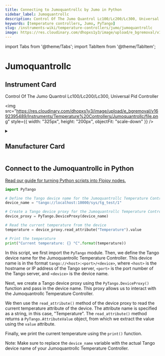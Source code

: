 ```yaml
---
title: Connecting to Jumoquantrollc by Jumo in Python
sidebar_label: Jumoquantrollc
description: Control Of The Jumo Quantrol Lc100/Lc200/Lc300, Universal Pid Controller
keywords: [temperature controllers, Jumo, PyTango]
slug: /instruments-wiki/temperature-controllers/jumo/jumoquantrollc
image: https://res.cloudinary.com/dhopxs1y3/image/upload/e_bgremoval/v1692395489/Instruments/Temperature%20Controllers/Jumoquantrollc/file.png
---
```


import Tabs from '@theme/Tabs';
import TabItem from '@theme/TabItem';

# Jumoquantrollc

## Instrument Card

<div className="flex">

<div>

Control Of The Jumo Quantrol Lc100/Lc200/Lc300, Universal Pid Controller

</div>

<img src="https://res.cloudinary.com/dhopxs1y3/image/upload/e_bgremoval/v1692395489/Instruments/Temperature%20Controllers/Jumoquantrollc/file.png" style={{ width: "325px", height: "200px", objectFit: "scale-down" }} />

</div>

<details>
<summary><h2>Manufacturer Card</h2></summary>

<img src="https://res.cloudinary.com/dhopxs1y3/image/upload/e_bgremoval/v1692126003/Instruments/Vendor%20Logos/Jumo.png" style={{ width: "100%", height: "170px",objectFit: "scale-down" }} />

**JUMO** is your expert partner and manufacturer for industrial sensor technology up to the automation solution for temperature, pressure, and liquids. <a href="https://jumo.ca/">Website</a>.

<ul>
  <li>Headquarters: Canada</li>
  <li>Yearly Revenue (millions, USD): 69.0</li>
</ul>
</details>

## Connect to the Jumoquantrollc in Python

[Read our guide for turning Python scripts into Flojoy nodes.](https://docs.flojoy.ai/custom-nodes/creating-custom-node/)
<Tabs>
<TabItem value="PyTango" label="PyTango">


```python
import PyTango

# Define the Tango device name for the Jumoquantrollc Temperature Controller
device_name = "tango://localhost:10000/sys/tg_test/1"

# Create a Tango device proxy for the Jumoquantrollc Temperature Controller
device_proxy = PyTango.DeviceProxy(device_name)

# Read the current temperature from the device
temperature = device_proxy.read_attribute("Temperature").value

# Print the temperature
print("Current temperature: {} °C".format(temperature))
```

In this script, we first import the `PyTango` module. Then, we define the Tango device name for the Jumoquantrollc Temperature Controller. This device name is in the format `tango://<host>:<port>/<device>`, where `<host>` is the hostname or IP address of the Tango server, `<port>` is the port number of the Tango server, and `<device>` is the device name.

Next, we create a Tango device proxy using the `PyTango.DeviceProxy()` function and pass in the device name. This proxy allows us to interact with the Jumoquantrollc Temperature Controller.

We then use the `read_attribute()` method of the device proxy to read the current temperature attribute of the device. The attribute name is specified as a string, in this case, "Temperature". The `read_attribute()` method returns a `PyTango.AttributeValue` object, from which we extract the value using the `value` attribute.

Finally, we print the current temperature using the `print()` function.

Note: Make sure to replace the `device_name` variable with the actual Tango device name of your Jumoquantrollc Temperature Controller.

</TabItem>
</Tabs>